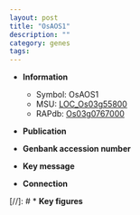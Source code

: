 ```yaml
---
layout: post
title: "OsAOS1"
description: ""
category: genes
tags: 
---
```


* **Information**  
    + Symbol: OsAOS1  
    + MSU: [LOC_Os03g55800](http://rice.uga.edu/cgi-bin/ORF_infopage.cgi?orf=LOC_Os03g55800)  
    + RAPdb: [Os03g0767000](http://rapdb.dna.affrc.go.jp/viewer/gbrowse_details/irgsp1?name=Os03g0767000)  

* **Publication**  

* **Genbank accession number**  

* **Key message**  

* **Connection**  

[//]: # * **Key figures**  


